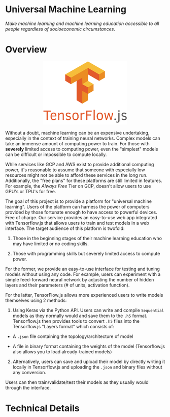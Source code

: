# Universal Machine Learning

_Make machine learning and machine learning education accessible to all people regardless of socioeconomic circumstances._


# Overview
<!-- ![image](public/tfjs_logo.png) -->
<p align="center">
  <img width="" height="200" src="public/tfjs_logo.png">
</p>

Without a doubt, machine learning can be an expensive undertaking, especially in the context of training neural networks. Complex models can take an immense amount of computing power to train. For those with __severely__ limited access to computing power, even the "simplest" models can be difficult or impossible to compute locally. 

While services like GCP and AWS exist to provide additional computing power, it's reasonable to assume that someone with especially low resources might not be able to afford these services in the long run. Additionally, the "free plans" for these platforms are still limited in features. For example, the _Always Free_ Tier on GCP, doesn't allow users to use GPU's or TPU's for free.

The goal of this project is to provide a platform for "universal machine learning". Users of the platform can harness the power of computers provided by those fortunate enough to have access to powerful devices. Free of charge. Our service provides an easy-to-use web app integrated with Tensorflow.js that allows users to train and test models in a web interface. The target audience of this platform is twofold:

1. Those in the beginning stages of their machine learning education who may have limited or no coding skills.

2. Those with programming skills but severely limited access to compute power.

For the former, we provide an easy-to-use interface for testing and tuning models without using any code. For example, users can experiment with a simple feed-forward neural network by adjusting the number of hidden layers and their parameters (# of units, activation function).

For the latter, TensorFlow.js allows more experienced users to write models themselves using 2 methods:

1. Using Keras via the Python API. Users can write and compile `Sequential` models as they normally would and save them to the `.h5` format. Tensorflow.js then provides tools to convert `.h5` files into the Tensorflow.js "Layers format" which consists of:

* A `.json` file containing the topology/architecture of model

* A file in binary format containing the weights of the model (Tensorflow.js also allows you to load already-trained models)

2. Alternatively, users can save and upload their model by directly writing it locally in Tensorflow.js and uploading the `.json` and binary files without any conversion.

Users can then train/validate/test their models as they usually would through the interface.


# Technical Details
